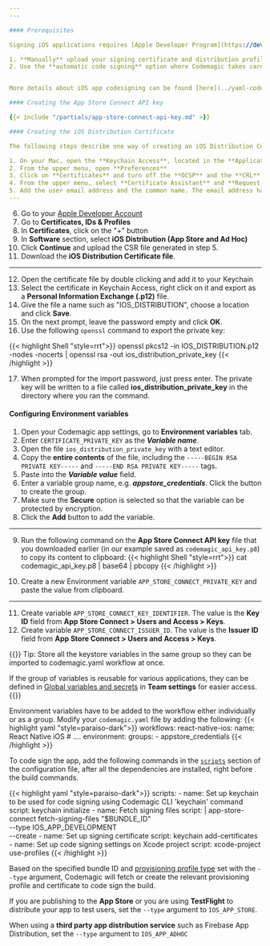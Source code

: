 ```yaml
---
---

#### Prerequisites

Signing iOS applications requires [Apple Developer Program](https://developer.apple.com/programs/enroll/) membership. You can:

1. **Manually** upload your signing certificate and distribution profile to Codemagic to manage code signing yourself or,
2. Use the **automatic code signing** option where Codemagic takes care of code signing and signing files management on your behalf.


More details about iOS app codesigning can be found [here](../yaml-code-signing/signing-ios.md).

#### Creating the App Store Connect API key

{{< include "/partials/app-store-connect-api-key.md" >}}

#### Creating the iOS Distribution Certificate

The following steps describe one way of creating an iOS Distribution Certificate. This method requires a Mac computer and the certificate will be stored on it for easier retrieval in future. For a more detailed explanation and alternative certificate generation methods, please visit [here](../yaml-code-signing/signing-ios.md).

1. On your Mac, open the **Keychain Access**, located in the **Applications and Utilities** folder.
2. From the upper menu, open **Preferences**
3. Click on **Certificates** and turn off the **OCSP** and the **CRL**. Close the preferences window.
4. From the upper menu, select **Certificate Assistant** and **Request a Certificate from a Certificate Authority**.
5. Add the user email address and the common name. The email address has to be the same as this one you chose when you created your Apple Developer account. The CA email address is not obligatory. Click on **Saved to disk**.
---
```


6. Go to your [Apple Developer Account](https://developer.apple.com/account/)
7. Go to **Certificates, IDs & Profiles**
8. In **Certificates**, click on the "+" button
9. In **Software** section, select **iOS Distribution (App Store and Ad Hoc)**
10. Click **Continue** and upload the CSR file generated in step 5.
11. Download the **iOS Distribution Certificate file**.

---

12. Open the certificate file by double clicking and add it to your Keychain
13. Select the certificate in Keychain Access, right click on it and export as a **Personal Information Exchange (.p12)** file.
14. Give the file a name such as "IOS_DISTRIBUTION", choose a location and click **Save**.
15. On the next prompt, leave the password empty and click **OK**.
16. Use the following `openssl` command to export the private key:

{{< highlight Shell "style=rrt">}}
openssl pkcs12 -in IOS_DISTRIBUTION.p12 -nodes -nocerts | openssl rsa -out ios_distribution_private_key
{{< /highlight >}}

17. When prompted for the import password, just press enter. The private key will be written to a file called **ios_distribution_private_key** in the directory where you ran the command.


#### Configuring Environment variables

1. Open your Codemagic app settings, go to **Environment variables** tab.
2. Enter `CERTIFICATE_PRIVATE_KEY` as the **_Variable name_**.
3. Open the file `ios_distribution_private_key` with a text editor.
4. Copy the **entire contents** of the file, including the `-----BEGIN RSA PRIVATE KEY-----` and `-----END RSA PRIVATE KEY-----` tags.
5. Paste into the **_Variable value_** field.
6. Enter a variable group name, e.g. **_appstore_credentials_**. Click the button to create the group.
7. Make sure the **Secure** option is selected so that the variable can be protected by encryption.
8. Click the **Add** button to add the variable.

---

9. Run the following command on the **App Store Connect API key** file that you downloaded earlier (in our example saved as `codemagic_api_key.p8`) to copy its content to clipboard:
{{< highlight Shell "style=rrt">}}
cat codemagic_api_key.p8 | base64 | pbcopy
{{< /highlight >}}

10. Create a new Environment variable `APP_STORE_CONNECT_PRIVATE_KEY` and paste the value from clipboard.

---

11. Create variable `APP_STORE_CONNECT_KEY_IDENTIFIER`. The value is the **Key ID** field from **App Store Connect > Users and Access > Keys**.
12.  Create variable `APP_STORE_CONNECT_ISSUER_ID`. The value is the **Issuer ID** field from **App Store Connect > Users and Access > Keys**.

{{<notebox>}}
Tip: Store all the keystore variables in the same group so they can be imported to codemagic.yaml workflow at once. 

If the group of variables is reusable for various applications, they can be defined in [Global variables and secrets](../variables/environment-variable-groups/#global-variables-and-secrets) in **Team settings** for easier access.
{{</notebox>}}

Environment variables have to be added to the workflow either individually or as a group. Modify your `codemagic.yaml` file by adding the following:
{{< highlight yaml "style=paraiso-dark">}}
workflows:
  react-native-ios:
    name: React Native iOS
    # ....
    environment:
        groups:
            - appstore_credentials
{{< /highlight >}}


To code sign the app, add the following commands in the [`scripts`](../getting-started/yaml#scripts) section of the configuration file, after all the dependencies are installed, right before the build commands. 



{{< highlight yaml "style=paraiso-dark">}}
    scripts:
      - name: Set up keychain to be used for code signing using Codemagic CLI 'keychain' command
        script: keychain initialize
      - name: Fetch signing files
        script: | 
          app-store-connect fetch-signing-files "$BUNDLE_ID" \
            --type IOS_APP_DEVELOPMENT \
            --create
      - name: Set up signing certificate
        script: keychain add-certificates
      - name: Set up code signing settings on Xcode project
        script: xcode-project use-profiles
{{< /highlight >}}

Based on the specified bundle ID and [provisioning profile type](https://github.com/codemagic-ci-cd/cli-tools/blob/master/docs/app-store-connect/fetch-signing-files.md#--typeios_app_adhoc--ios_app_development--ios_app_inhouse--ios_app_store--mac_app_development--mac_app_direct--mac_app_store--mac_catalyst_app_development--mac_catalyst_app_direct--mac_catalyst_app_store--tvos_app_adhoc--tvos_app_development--tvos_app_inhouse--tvos_app_store) set with the `--type` argument, Codemagic will fetch or create the relevant provisioning profile and certificate to code sign the build.

If you are publishing to the **App Store** or you are using **TestFlight**  to distribute your app to test users, set the  `--type` argument to `IOS_APP_STORE`. 

When using a **third party app distribution service** such as Firebase App Distribution, set the `--type` argument to `IOS_APP_ADHOC`
